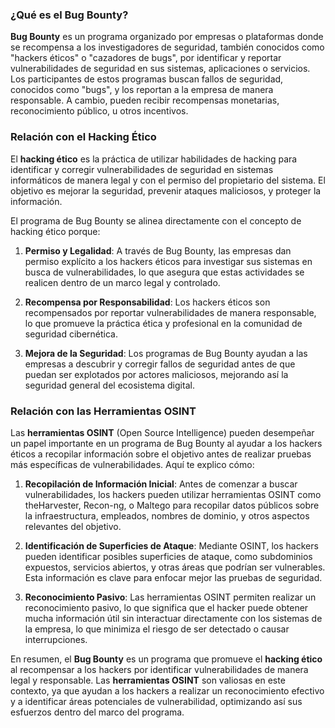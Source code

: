### ¿Qué es el Bug Bounty?

**Bug Bounty** es un programa organizado por empresas o plataformas donde se recompensa a los investigadores de seguridad, también conocidos como "hackers éticos" o "cazadores de bugs", por identificar y reportar vulnerabilidades de seguridad en sus sistemas, aplicaciones o servicios. Los participantes de estos programas buscan fallos de seguridad, conocidos como "bugs", y los reportan a la empresa de manera responsable. A cambio, pueden recibir recompensas monetarias, reconocimiento público, u otros incentivos.

### Relación con el Hacking Ético

El **hacking ético** es la práctica de utilizar habilidades de hacking para identificar y corregir vulnerabilidades de seguridad en sistemas informáticos de manera legal y con el permiso del propietario del sistema. El objetivo es mejorar la seguridad, prevenir ataques maliciosos, y proteger la información.

El programa de Bug Bounty se alinea directamente con el concepto de hacking ético porque:

1. **Permiso y Legalidad**: A través de Bug Bounty, las empresas dan permiso explícito a los hackers éticos para investigar sus sistemas en busca de vulnerabilidades, lo que asegura que estas actividades se realicen dentro de un marco legal y controlado.

2. **Recompensa por Responsabilidad**: Los hackers éticos son recompensados por reportar vulnerabilidades de manera responsable, lo que promueve la práctica ética y profesional en la comunidad de seguridad cibernética.

3. **Mejora de la Seguridad**: Los programas de Bug Bounty ayudan a las empresas a descubrir y corregir fallos de seguridad antes de que puedan ser explotados por actores maliciosos, mejorando así la seguridad general del ecosistema digital.

### Relación con las Herramientas OSINT

Las **herramientas OSINT** (Open Source Intelligence) pueden desempeñar un papel importante en un programa de Bug Bounty al ayudar a los hackers éticos a recopilar información sobre el objetivo antes de realizar pruebas más específicas de vulnerabilidades. Aquí te explico cómo:

1. **Recopilación de Información Inicial**: Antes de comenzar a buscar vulnerabilidades, los hackers pueden utilizar herramientas OSINT como theHarvester, Recon-ng, o Maltego para recopilar datos públicos sobre la infraestructura, empleados, nombres de dominio, y otros aspectos relevantes del objetivo.

2. **Identificación de Superficies de Ataque**: Mediante OSINT, los hackers pueden identificar posibles superficies de ataque, como subdominios expuestos, servicios abiertos, y otras áreas que podrían ser vulnerables. Esta información es clave para enfocar mejor las pruebas de seguridad.

3. **Reconocimiento Pasivo**: Las herramientas OSINT permiten realizar un reconocimiento pasivo, lo que significa que el hacker puede obtener mucha información útil sin interactuar directamente con los sistemas de la empresa, lo que minimiza el riesgo de ser detectado o causar interrupciones.

En resumen, el **Bug Bounty** es un programa que promueve el **hacking ético** al recompensar a los hackers por identificar vulnerabilidades de manera legal y responsable. Las **herramientas OSINT** son valiosas en este contexto, ya que ayudan a los hackers a realizar un reconocimiento efectivo y a identificar áreas potenciales de vulnerabilidad, optimizando así sus esfuerzos dentro del marco del programa.